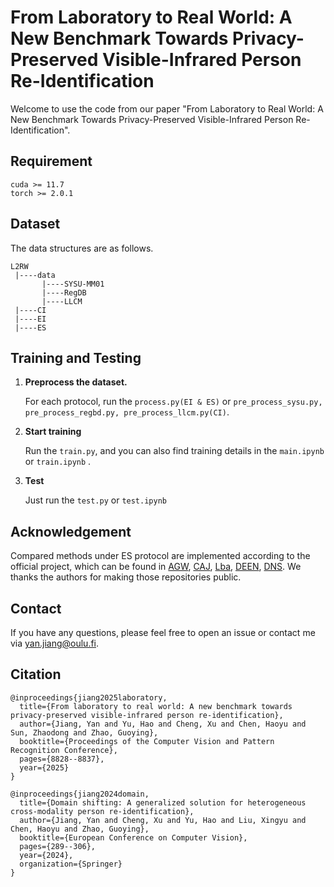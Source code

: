 # From Laboratory to Real World: A New Benchmark Towards Privacy-Preserved Visible-Infrared Person Re-Identification
Welcome to use the code from our paper "From Laboratory to Real World: A New Benchmark Towards Privacy-Preserved Visible-Infrared Person Re-Identification". 

## Requirement
```
cuda >= 11.7
torch >= 2.0.1
```

## Dataset
The data structures are as follows.
```
L2RW
 |----data
       |----SYSU-MM01
       |----RegDB
       |----LLCM
 |----CI
 |----EI
 |----ES
```

## Training and Testing

1. **Preprocess the dataset.**

   For each protocol, run the `process.py(EI & ES)` or `pre_process_sysu.py, pre_process_regbd.py, pre_process_llcm.py(CI)`.

2. **Start training**

   Run the `train.py`, and you can also find training details in the `main.ipynb` or `train.ipynb` .

3. **Test**

   Just run the `test.py` or `test.ipynb`

## Acknowledgement

Compared methods under ES protocol are implemented according to the official project, which can be found in [AGW](https://github.com/mangye16/ReID-Survey), [CAJ](https://github.com/mangye16/Cross-Modal-Re-ID-baseline/tree/master/ICCV21_CAJ), [Lba](https://github.com/cvlab-yonsei/LbA), [DEEN](https://github.com/ZYK100/LLCM), [DNS](https://github.com/Joey623/DNS). We thanks the authors for making those repositories public.

## Contact

If you have any questions, please feel free to open an issue or contact me via [yan.jiang@oulu.fi](yan.jiang@oulu.fi).

## Citation
```
@inproceedings{jiang2025laboratory,
  title={From laboratory to real world: A new benchmark towards privacy-preserved visible-infrared person re-identification},
  author={Jiang, Yan and Yu, Hao and Cheng, Xu and Chen, Haoyu and Sun, Zhaodong and Zhao, Guoying},
  booktitle={Proceedings of the Computer Vision and Pattern Recognition Conference},
  pages={8828--8837},
  year={2025}
}

@inproceedings{jiang2024domain,
  title={Domain shifting: A generalized solution for heterogeneous cross-modality person re-identification},
  author={Jiang, Yan and Cheng, Xu and Yu, Hao and Liu, Xingyu and Chen, Haoyu and Zhao, Guoying},
  booktitle={European Conference on Computer Vision},
  pages={289--306},
  year={2024},
  organization={Springer}
}
```

